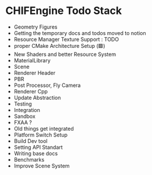# CHIFEngine Todo Stack

- Geometry Figures
- Getting the temporary docs and todos moved to notion
- Resource Manager Texture Support : TODO
- proper CMake Architecture Setup (🟩)
- New Shaders and better Resource System
- MaterialLibrary
- Scene
- Renderer Header
- PBR
- Post Processor, Fly Camera
- Renderer Cpp
- Update Abstraction
- Testing 
- Integration
- Sandbox
- FXAA ?
- Old things get integrated
- Platform Switch Setup
- Build Dev tool
- Setting API Standart
- Writing base docs
- Benchmarks
- Improve Scene System